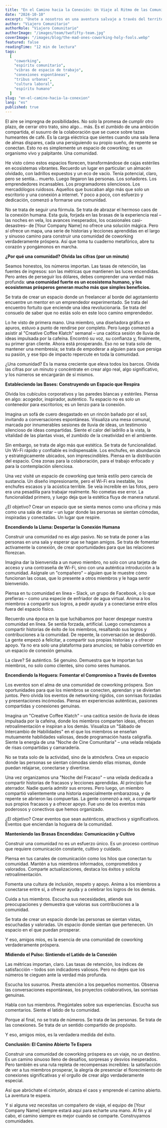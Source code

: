 ```yaml
---
title: "En el Camino hacia la Conexión: Un Viaje al Ritmo de las Comunidades de Coworking"
date: "2024-10-10"
excerpt: "Únete a nosotros en una aventura salvaje a través del territorio indómito de los espacios de coworking, donde las almas chocan y la magia surge en la energía cruda de la construcción de comunidades."
author: "Viajero Comunitario"
authorRole: "Viajero Comunitario"
authorImage: "/images/team/twofifty-team.jpg"
coverImage: "/images/blog/the-mad-ones-coworking-holy-fools.webp"
featured: false
readingTime: "12 min de lectura"
tags:
  [
    "coworking",
    "espíritu comunitario",
    "vibras de espacio de trabajo",
    "conexiones espontáneas",
    "tribus urbanas",
    "cultura laboral",
    "espíritu humano"
  ]
slug: "en-el-camino-hacia-la-conexion"
lang: "es"
published: true
---
```


El aire se impregna de posibilidades. No solo la promesa de cumplir otro plazo, de cerrar otro trato, sino algo… más. Es el zumbido de una ambición compartida, el susurro de la colaboración que se cuece sobre tazas humeantes de café. Es la carga eléctrica que sientes cuando una sala llena de almas dispares, cada una persiguiendo su propio sueño, de repente se conectan. Esto no es simplemente un espacio de coworking; es un organismo vivo y palpitante. Una comunidad.

He visto cómo estos espacios florecen, transformándose de cajas estériles en ecosistemas vibrantes. Recuerdo un lugar en particular: un almacén olvidado, con ladrillos expuestos y un eco de vacío. Tenía potencial, claro, pero se sentía… muerto. Luego llegaron las personas. Los soñadores. Los emprendedores incansables. Los programadores silenciosos. Los mercadólogos ruidosos. Aquellos que buscaban algo más que solo un escritorio y una conexión a internet. Y poco a poco, con esfuerzo y dedicación, comenzó a formarse una comunidad.

No se trata de seguir una fórmula. Se trata de abrazar el hermoso caos de la conexión humana. Esta guía, forjada en las brasas de la experiencia real –las noches en vela, los avances inesperados, los ocasionales casi-desastres– de [Your Company Name] no ofrece una solución mágica. Pero _sí_ ofrece un mapa, una serie de historias y lecciones aprendidas en el largo y sinuoso camino para construir una comunidad de coworking verdaderamente próspera. Así que toma tu cuaderno metafórico, abre tu corazón y pongámonos en marcha.

**¿Por qué una comunidad? Olvida las cifras (por un minuto)**

Seamos honestos, los números importan. Las tasas de retención, las fuentes de ingresos: son las métricas que mantienen las luces encendidas. Pero antes de perseguir los dólares, debes comprender una verdad más profunda: **una comunidad fuerte es un ecosistema humano, y los ecosistemas prósperos generan mucho más que simples beneficios.**

Se trata de crear un espacio donde un freelancer al borde del agotamiento encuentre un mentor en un emprendedor experimentado. Se trata del encuentro fortuito que enciende una idea revolucionaria. Se trata del consuelo de saber que no estás solo en este loco camino emprendedor.

Lo he visto de primera mano. Una miembro, una diseñadora gráfica en apuros, estuvo a punto de rendirse por completo. Pero luego comenzó a asistir al "Creative Coffee Klatch" semanal – una caótica sesión de lluvia de ideas impulsada por la cafeína. Encontró su voz, su confianza y, finalmente, su primer gran cliente. Ahora está prosperando. Eso no se trata solo de mantener una membresía; se trata de empoderar a alguien para que persiga su pasión, y ese tipo de impacto repercute en toda la comunidad.

¿Una comunidad? Es la marea creciente que eleva todos los barcos. Olvida las cifras por un minuto y concéntrate en crear algo real, algo significativo, y los números se encargarán de sí mismos.

**Estableciendo las Bases: Construyendo un Espacio que Respira**

Olvida los cubículos corporativos y las paredes blancas y estériles. Piensa en algo: acogedor, inspirador, auténtico. Tu espacio no es solo un contenedor para escritorios; es un lienzo para la conexión.

Imagina un sofá de cuero desgastado en un rincón bañado por el sol, invitando a conversaciones espontáneas. Visualiza una mesa comunal, marcada por innumerables sesiones de lluvia de ideas, un testimonio silencioso de ideas compartidas. Siente el calor del ladrillo a la vista, la vitalidad de las plantas vivas, el zumbido de la creatividad en el ambiente.

Sin embargo, se trata de algo más que estética. Se trata de funcionalidad. Un Wi-Fi rápido y confiable es indispensable. Los enchufes, en abundancia y estratégicamente ubicados, son imprescindibles. Piensa en la distribución del espacio. Crea zonas para la colaboración, para el trabajo enfocado y para la contemplación silenciosa.

Una vez visité un espacio de coworking que tenía estilo pero carecía de sustancia. Un diseño impresionante, pero el Wi-Fi era inestable, los enchufes escasos y la acústica terrible. Se veía increíble en las fotos, pero era una pesadilla para trabajar realmente. No cometas ese error. La funcionalidad primero, y luego deja que la estética fluya de manera natural.

¿El objetivo? Crear un espacio que se sienta menos como una oficina y más como una sala de estar – un lugar donde las personas se sientan cómodas, inspiradas y conectadas. Un lugar que respire.

**Encendiendo la Llama: Despertar la Conexión Humana**

Construir una comunidad no es algo pasivo. No se trata de poner a las personas en una sala y esperar que se hagan amigos. Se trata de fomentar activamente la conexión, de crear oportunidades para que las relaciones florezcan.

Imagina dar la bienvenida a un nuevo miembro, no solo con una tarjeta de acceso y una contraseña de Wi-Fi, sino con una auténtica introducción a la comunidad. Asígnale un "compañero" – alguien que le muestre cómo funcionan las cosas, que lo presente a otros miembros y le haga sentir bienvenido.

Piensa en tu comunidad en línea – Slack, un grupo de Facebook, o lo que prefieras – como una especie de enfriador de agua virtual. Anima a los miembros a compartir sus logros, a pedir ayuda y a conectarse entre ellos fuera del espacio físico.

Recuerdo una época en la que luchábamos por hacer despegar nuestra comunidad en línea. Se sentía forzada, artificial. Luego comenzamos a compartir historias de éxito de los miembros, resaltando sus logros y contribuciones a la comunidad. De repente, la conversación se desbordó. La gente empezó a felicitar, a compartir sus propias historias y a ofrecer apoyo. Ya no era solo una plataforma para anuncios; se había convertido en un espacio de conexión genuina.

La clave? Sé auténtico. Sé genuino. Demuestra que te importan tus miembros, no solo como clientes, sino como seres humanos.

**Encendiendo la Hoguera: Fomentar el Compromiso a Través de Eventos**

Los eventos son el alma de una comunidad de coworking próspera. Son oportunidades para que los miembros se conecten, aprendan y se diviertan juntos. Pero olvida los eventos de networking rígidos, con sonrisas forzadas y presentaciones incómodas. Piensa en experiencias auténticas, pasiones compartidas y conexiones genuinas.

Imagina un "Creative Coffee Klatch" – una caótica sesión de lluvia de ideas impulsada por la cafeína, donde los miembros comparten ideas, ofrecen retroalimentación e inspiran a los demás. Visualiza un "Sábado de Intercambio de Habilidades" en el que los miembros se enseñan mutuamente habilidades valiosas, desde programación hasta caligrafía. Siente la energía de una "Noche de Cine Comunitaria" – una velada relajada de risas compartidas y camaradería.

No se trata solo de la actividad, sino de la atmósfera. Crea un espacio donde las personas se sientan cómodas siendo ellas mismas, donde puedan relajarse, conectarse y divertirse.

Una vez organizamos una "Noche del Fracaso" – una velada dedicada a compartir historias de fracasos y lecciones aprendidas. Al principio fue aterrador. Nadie quería admitir sus errores. Pero luego, un miembro compartió valientemente una historia especialmente embarazosa, y de repente se abrieron las compuertas. La gente comenzó a reír, a compartir sus propios fracasos y a ofrecer apoyo. Fue uno de los eventos más poderosos y conectivos que hemos organizado.

¿El objetivo? Crear eventos que sean auténticos, atractivos y significativos. Eventos que enciendan la hoguera de la comunidad.

**Manteniendo las Brasas Encendidas: Comunicación y Cultivo**

Construir una comunidad no es un esfuerzo único. Es un proceso continuo que requiere comunicación constante, cultivo y cuidado.

Piensa en tus canales de comunicación como los hilos que conectan tu comunidad. Mantén a tus miembros informados, comprometidos y valorados. Comparte actualizaciones, destaca los éxitos y solicita retroalimentación.

Fomenta una cultura de inclusión, respeto y apoyo. Anima a los miembros a conectarse entre sí, a ofrecer ayuda y a celebrar los logros de los demás.

Cuida a tus miembros. Escucha sus necesidades, atiende sus preocupaciones y demuestra que valoras sus contribuciones a la comunidad.

Se trata de crear un espacio donde las personas se sientan vistas, escuchadas y valoradas. Un espacio donde sientan que pertenecen. Un espacio en el que puedan prosperar.

Y eso, amigos míos, es la esencia de una comunidad de coworking verdaderamente próspera.

**Midiendo el Pulso: Sintiendo el Latido de la Conexión**

Las métricas importan, claro. Las tasas de retención, los índices de satisfacción – todos son indicadores valiosos. Pero no dejes que los números te cieguen ante la verdad más profunda.

Escucha los susurros. Presta atención a los pequeños momentos. Observa las conversaciones espontáneas, los proyectos colaborativos, las sonrisas genuinas.

Habla con tus miembros. Pregúntales sobre sus experiencias. Escucha sus comentarios. Siente el latido de tu comunidad.

Porque al final, no se trata de números. Se trata de las personas. Se trata de las conexiones. Se trata de un sentido compartido de propósito.

Y eso, amigos míos, es la verdadera medida del éxito.

**Conclusión: El Camino Abierto Te Espera**

Construir una comunidad de coworking próspera es un viaje, no un destino. Es un camino sinuoso lleno de desafíos, sorpresas y desvíos inesperados. Pero también es una ruta repleta de recompensas increíbles: la satisfacción de ver a tus miembros prosperar, la alegría de presenciar el florecimiento de conexiones significativas y el orgullo de crear algo verdaderamente especial.

Así que abróchate el cinturón, abraza el caos y emprende el camino abierto. La aventura te espera.

Y si alguna vez necesitas un compañero de viaje, el equipo de [Your Company Name] siempre estará aquí para echarte una mano. Al fin y al cabo, el camino siempre es mejor cuando se comparte. Construyamos comunidades.
